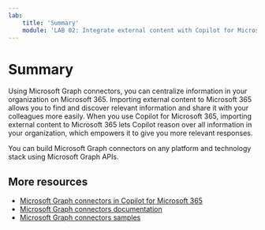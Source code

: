 ```yaml
---
lab:
    title: 'Summary'
    module: 'LAB 02: Integrate external content with Copilot for Microsoft 365 using Microsoft Graph connectors built with .NET'
---
```


# Summary

Using Microsoft Graph connectors, you can centralize information in your organization on Microsoft 365. Importing external content to Microsoft 365 allows you to find and discover relevant information and share it with your colleagues more easily. When you use Copilot for Microsoft 365, importing external content to Microsoft 365 lets Copilot reason over all information in your organization, which empowers it to give you more relevant responses.

You can build Microsoft Graph connectors on any platform and technology stack using Microsoft Graph APIs.

## More resources

- [Microsoft Graph connectors in Copilot for Microsoft 365](https://developer.microsoft.com/microsoft-365/copilot)
- [Microsoft Graph connectors documentation](/graph/connecting-external-content-connectors-overview)
- [Microsoft Graph connectors samples](https://aka.ms/gc/samples)
